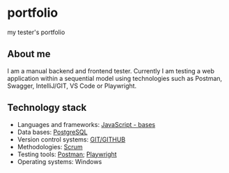 # portfolio
my tester's portfolio
## About me
I am a manual backend and frontend tester. Currently I am testing a web application within a sequential model using technologies such as Postman, Swagger, IntelliJ/GIT, VS Code or Playwright.
## Technology stack
* Languages and frameworks:
  [JavaScript - bases](https://www.javascript.com/learn)
* Data bases:
  [PostgreSQL](https://www.postgresql.org/)
* Version control systems:
  [GIT/GITHUB](https://github.com/izkalk)
* Methodologies:
  [Scrum](https://www.scrum.org)
* Testing tools:
  [Postman](https://www.postman.com/); [Playwright](https://playwright.dev/)
* Operating systems:
  Windows
